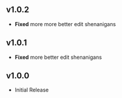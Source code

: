 ## v1.0.2
- **Fixed** more more better edit shenanigans

## v1.0.1
- **Fixed** more better edit shenanigans

## v1.0.0
- Initial Release